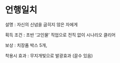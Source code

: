 # 언행일치

설명 : 자신의 신념을 굽히지 않은 자에게

획득 조건 : 초반 ‘고인물’ 직업으로 전직 없이 시나리오 클리어

보상 : 치장품 박스 5개, 

착용시 효과 : 무지개빛으로 발광효과 (끌수 있음)
